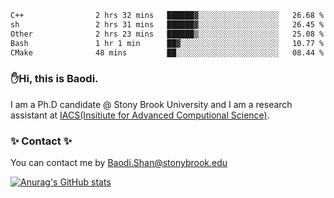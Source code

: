 <!--START_SECTION:waka-->

```txt
C++                2 hrs 32 mins   ██████▓░░░░░░░░░░░░░░░░░░   26.68 %
sh                 2 hrs 31 mins   ██████▓░░░░░░░░░░░░░░░░░░   26.45 %
Other              2 hrs 23 mins   ██████▒░░░░░░░░░░░░░░░░░░   25.08 %
Bash               1 hr 1 min      ██▓░░░░░░░░░░░░░░░░░░░░░░   10.77 %
CMake              48 mins         ██░░░░░░░░░░░░░░░░░░░░░░░   08.44 %
```

<!--END_SECTION:waka-->

### ✋Hi, this is Baodi. 

I am a Ph.D candidate @ Stony Brook University and I am a research assistant at [IACS(Insitiute for Advanced Computional Science)](https://iacs.stonybrook.edu/).

### ✨ Contact ✨

You can contact me by [Baodi.Shan@stonybrook.edu](mailto:Baodi.Shan@stonybrook.edu)

[![Anurag's GitHub stats](https://github-readme-stats.vercel.app/api?username=lwshanbd&theme=jolly&show_icons=true&count_private=true&include_all_commits=true)](https://github.com/anuraghazra/github-readme-stats)



<!--
**lwshanbd/lwshanbd** is a ✨ _special_ ✨ repository because its `README.md` (this file) appears on your GitHub profile.

Here are some ideas to get you started:

- 🔭 I’m currently working on ...
- 🌱 I’m currently learning ...
- 👯 I’m looking to collaborate on ...
- 🤔 I’m looking for help with ...
- 💬 Ask me about ...
- 📫 How to reach me: ...
- 😄 Pronouns: ...
- ⚡ Fun fact: ...
-->
